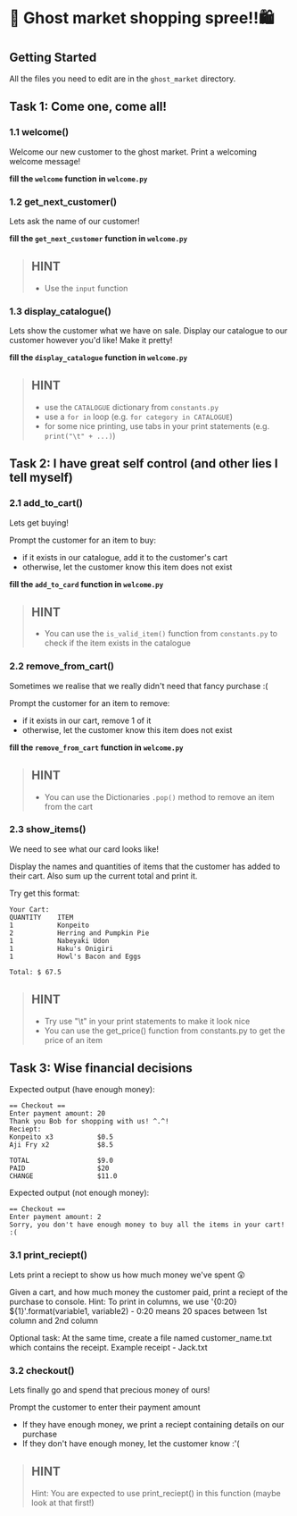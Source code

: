 # 👻 Ghost market shopping spree!!🛍️

## Getting Started
All the files you need to edit are in the `ghost_market` directory.

## Task 1: Come one, come all!
### 1.1 welcome()
Welcome our new customer to the ghost market. Print a welcoming welcome message!

**fill the `welcome` function in `welcome.py`**

### 1.2 get_next_customer()
Lets ask the name of our customer!

**fill the `get_next_customer` function in `welcome.py`**

> HINT
> -
> - Use the `input` function

### 1.3 display_catalogue()
Lets show the customer what we have on sale. Display our catalogue to our customer however you'd like! Make it pretty!

**fill the `display_catalogue` function in `welcome.py`**

> HINT
> -
> - use the `CATALOGUE` dictionary from `constants.py`
> - use a `for in` loop (e.g. `for category in CATALOGUE`)
> - for some nice printing, use tabs in your print statements (e.g. `print("\t" + ...)`)

## Task 2: I have great self control (and other lies I tell myself)
### 2.1 add_to_cart()
Lets get buying!

Prompt the customer for an item to buy:
- if it exists in our catalogue, add it to the customer's cart
- otherwise, let the customer know this item does not exist

**fill the `add_to_card` function in `welcome.py`**

> HINT
> -
> - You can use the `is_valid_item()` function from `constants.py` to check if the item exists in the catalogue

### 2.2 remove_from_cart()
Sometimes we realise that we really didn't need that fancy purchase :(

Prompt the customer for an item to remove:
- if it exists in our cart, remove 1 of it
- otherwise, let the customer know this item does not exist

**fill the `remove_from_cart` function in `welcome.py`**

> HINT
> -
> - You can use the Dictionaries `.pop()` method to remove an item from the cart

### 2.3 show_items()
We need to see what our card looks like!

Display the names and quantities of items that the customer
has added to their cart. Also sum up the current total and print it.

Try get this format:

```
Your Cart:
QUANTITY    ITEM
1           Konpeito
2           Herring and Pumpkin Pie
1           Nabeyaki Udon
1           Haku's Onigiri
1           Howl's Bacon and Eggs

Total: $ 67.5
```

> HINT
> -
> - Try use "\t" in your print statements to make it look nice
> - You can use the get_price() function from constants.py to get the price of an item

## Task 3: Wise financial decisions

Expected output (have enough money):
```
== Checkout ==
Enter payment amount: 20
Thank you Bob for shopping with us! ^.^!
Reciept:
Konpeito x3           $0.5
Aji Fry x2            $8.5

TOTAL                 $9.0
PAID                  $20
CHANGE                $11.0
```

Expected output (not enough money):
```
== Checkout ==
Enter payment amount: 2
Sorry, you don't have enough money to buy all the items in your cart! :(
```

### 3.1 print_reciept()
Lets print a reciept to show us how much money we've spent 😲

Given a cart, and how much money the customer paid,
print a reciept of the purchase to console.
Hint: To print in columns, we use '{0:20}  ${1}'.format(variable1, variable2)
    - 0:20 means 20 spaces between 1st column and 2nd column

Optional task: At the same time, create a file named customer_name.txt which contains the receipt.
Example receipt - Jack.txt

### 3.2 checkout()
Lets finally go and spend that precious money of ours!

Prompt the customer to enter their payment amount
- If they have enough money, we print a reciept containing details on our purchase
- If they don't have enough money, let the customer know :'(

> HINT
> -
> Hint: You are expected to use print_reciept() in this function (maybe look at that first!)

